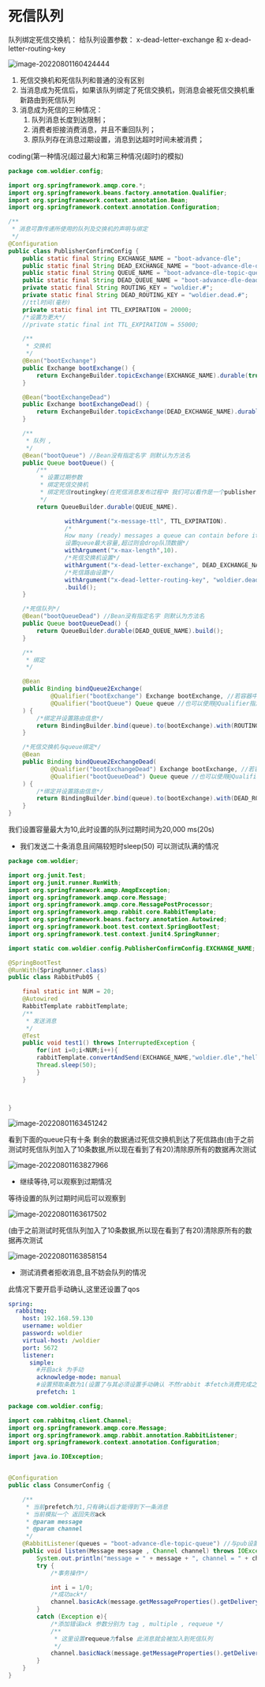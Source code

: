  # 死信队列

队列绑定死信交换机： 给队列设置参数： x-dead-letter-exchange 和 x-dead-letter-routing-key

![image-20220801160424444](.\readme.assets\image-20220801160424444.png)

1. 死信交换机和死信队列和普通的没有区别 
2. 当消息成为死信后，如果该队列绑定了死信交换机，则消息会被死信交换机重新路由到死信队列 
3. 消息成为死信的三种情况： 
   1. 队列消息长度到达限制； 
   2. 消费者拒接消费消息，并且不重回队列； 
   3. 原队列存在消息过期设置，消息到达超时时间未被消费；









coding(第一种情况(超过最大)和第三种情况(超时)的模拟)

```java
package com.woldier.config;

import org.springframework.amqp.core.*;
import org.springframework.beans.factory.annotation.Qualifier;
import org.springframework.context.annotation.Bean;
import org.springframework.context.annotation.Configuration;

/**
 * 消息可靠传递所使用的队列及交换机的声明与绑定
 */
@Configuration
public class PublisherConfirmConfig {
    public static final String EXCHANGE_NAME = "boot-advance-dle";
    public static final String DEAD_EXCHANGE_NAME = "boot-advance-dle-dead";
    public static final String QUEUE_NAME = "boot-advance-dle-topic-queue";
    public static final String DEAD_QUEUE_NAME = "boot-advance-dle-dead-topic-queue";
    private static final String ROUTING_KEY = "woldier.#";
    private static final String DEAD_ROUTING_KEY = "woldier.dead.#";
    //ttl时间(毫秒)
    private static final int TTL_EXPIRATION = 20000;
    /*设置为更大*/
    //private static final int TTL_EXPIRATION = 55000;

    /**
     * 交换机
     */
    @Bean("bootExchange")
    public Exchange bootExchange() {
        return ExchangeBuilder.topicExchange(EXCHANGE_NAME).durable(true).build();
    }

    @Bean("bootExchangeDead")
    public Exchange bootExchangeDead() {
        return ExchangeBuilder.topicExchange(DEAD_EXCHANGE_NAME).durable(true).build();
    }

    /**
     * 队列 ,
     */
    @Bean("bootQueue") //Bean没有指定名字 则默认为方法名
    public Queue bootQueue() {
        /**
         * 设置过期参数
         * 绑定死信交换机
         * 绑定死信routingkey(在死信消息发布过程中 我们可以看作是一个publisher)
         */
        return QueueBuilder.durable(QUEUE_NAME).

                withArgument("x-message-ttl", TTL_EXPIRATION).
                /*
                How many (ready) messages a queue can contain before it starts to drop them from its head.(Sets the "x-max-length" argument.)
                设置queue最大容量,超过则会drop队顶数据*/
                withArgument("x-max-length",10).
                /*死信交换机设置*/
                withArgument("x-dead-letter-exchange", DEAD_EXCHANGE_NAME).
                /*死信路由设置*/
                withArgument("x-dead-letter-routing-key", "woldier.dead.111")
                .build();
    }

    /*死信队列*/
    @Bean("bootQueueDead") //Bean没有指定名字 则默认为方法名
    public Queue bootQueueDead() {
        return QueueBuilder.durable(DEAD_QUEUE_NAME).build();
    }

    /**
     * 绑定
     */

    @Bean
    public Binding bindQueue2Exchange(
            @Qualifier("bootExchange") Exchange bootExchange, //若容器中有多个exchange可以使用变量名代表要注入哪一个
            @Qualifier("bootQueue") Queue queue //也可以使用@Qualifier指定
    ) {
        /*绑定并设置路由信息*/
        return BindingBuilder.bind(queue).to(bootExchange).with(ROUTING_KEY).noargs();
    }

    /*死信交换机与queue绑定*/
    @Bean
    public Binding bindQueue2ExchangeDead(
            @Qualifier("bootExchangeDead") Exchange bootExchange, //若容器中有多个exchange可以使用变量名代表要注入哪一个
            @Qualifier("bootQueueDead") Queue queue //也可以使用@Qualifier指定
    ) {
        /*绑定并设置路由信息*/
        return BindingBuilder.bind(queue).to(bootExchange).with(DEAD_ROUTING_KEY).noargs();
    }
}

```

我们设置容量最大为10,此时设置的队列过期时间为20,000 ms(20s) 

- 我们发送二十条消息且间隔较短时sleep(50) 可以测试队满的情况

```java
package com.woldier;

import org.junit.Test;
import org.junit.runner.RunWith;
import org.springframework.amqp.AmqpException;
import org.springframework.amqp.core.Message;
import org.springframework.amqp.core.MessagePostProcessor;
import org.springframework.amqp.rabbit.core.RabbitTemplate;
import org.springframework.beans.factory.annotation.Autowired;
import org.springframework.boot.test.context.SpringBootTest;
import org.springframework.test.context.junit4.SpringRunner;

import static com.woldier.config.PublisherConfirmConfig.EXCHANGE_NAME;

@SpringBootTest
@RunWith(SpringRunner.class)
public class RabbitPub05 {

    final static int NUM = 20;
    @Autowired
    RabbitTemplate rabbitTemplate;
    /**
     * 发送消息
     */
    @Test
    public void test1() throws InterruptedException {
        for(int i=0;i<NUM;i++){
        rabbitTemplate.convertAndSend(EXCHANGE_NAME,"woldier.dle","hello  dle "+i);
        Thread.sleep(50);
        }
    }



}

```



![image-20220801163451242](.\readme.assets\image-20220801163451242.png)

看到下面的queue只有十条 剩余的数据通过死信交换机到达了死信路由(由于之前测试时死信队列加入了10条数据,所以现在看到了有20)清除原所有的数据再次测试

![image-20220801163827966](.\readme.assets\image-20220801163827966.png)

- 继续等待,可以观察到过期情况

等待设置的队列过期时间后可以观察到

![image-20220801163617502](.\readme.assets\image-20220801163617502.png)

(由于之前测试时死信队列加入了10条数据,所以现在看到了有20)清除原所有的数据再次测试

![image-20220801163858154](.\readme.assets\image-20220801163858154.png)



- 测试消费者拒收消息,且不妨会队列的情况

此情况下要开启手动确认,这里还设置了qos

```yaml
spring:
  rabbitmq:
    host: 192.168.59.130
    username: woldier
    password: woldier
    virtual-host: /woldier
    port: 5672
    listener:
      simple:
        #开启ack 为手动
        acknowledge-mode: manual
        #设置预取条数为1(设置了与其必须设置手动确认 不然rabbit 本fetch消费完成之后不会发新的fetch)
        prefetch: 1
```

```java
package com.woldier.config;

import com.rabbitmq.client.Channel;
import org.springframework.amqp.core.Message;
import org.springframework.amqp.rabbit.annotation.RabbitListener;
import org.springframework.context.annotation.Configuration;

import java.io.IOException;


@Configuration
public class ConsumerConfig {

    /**
     * 当前prefetch为1,只有确认后才能得到下一条消息
     * 当前模拟一个 返回失败ack
     * @param message
     * @param channel
     */
    @RabbitListener(queues = "boot-advance-dle-topic-queue") //与pub设置的一致
    public void listen(Message message , Channel channel) throws IOException {
        System.out.println("message = " + message + ", channel = " + channel);
        try {
            /*事务操作*/

            int i = 1/0;
            /*成功ack*/
            channel.basicAck(message.getMessageProperties().getDeliveryTag(),true);
        }
        catch (Exception e){
            /*添加错误ack 参数分别为 tag , multiple , requeue */
            /**
             * 这里设置requeue为false 此消息就会被加入到死信队列
             */
            channel.basicNack(message.getMessageProperties().getDeliveryTag(),false,false);
        }
    }
}
```

